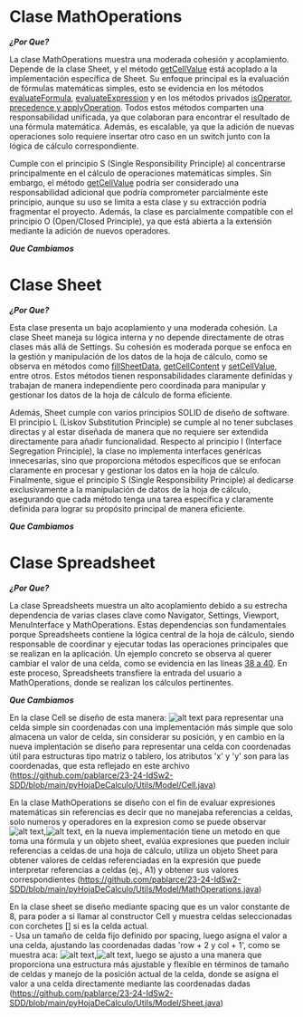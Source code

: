 # Clase MathOperations
***¿Por Que?***

La clase MathOperations muestra una moderada cohesión y acoplamiento. Depende de la clase Sheet, y el método [getCellValue](https://github.com/pablarce/23-24-IdSw2-SDD/blob/fead6900c7c9dcd2f1063ecd556f2c7d42b19b14/pyHojaDeCalculo/Utils/Model/MathOperations.java#L74) está acoplado a la implementación específica de Sheet. Su enfoque principal es la evaluación de fórmulas matemáticas simples, esto se evidencia en los métodos [evaluateFormula](https://github.com/pablarce/23-24-IdSw2-SDD/blob/fead6900c7c9dcd2f1063ecd556f2c7d42b19b14/pyHojaDeCalculo/Utils/Model/MathOperations.java#L8), [evaluateExpression](https://github.com/pablarce/23-24-IdSw2-SDD/blob/fead6900c7c9dcd2f1063ecd556f2c7d42b19b14/pyHojaDeCalculo/Utils/Model/MathOperations.java#L22) y en los métodos privados [isOperator, precedence y applyOperation](https://github.com/pablarce/23-24-IdSw2-SDD/blob/fead6900c7c9dcd2f1063ecd556f2c7d42b19b14/pyHojaDeCalculo/Utils/Model/MathOperations.java#L85). Todos estos métodos comparten una responsabilidad unificada, ya que colaboran para encontrar el resultado de una fórmula matemática. Además, es escalable, ya que la adición de nuevas operaciones solo requiere insertar otro caso en un switch junto con la lógica de cálculo correspondiente.

Cumple con el principio S (Single Responsibility Principle) al concentrarse principalmente en el cálculo de operaciones matemáticas simples. Sin embargo, el método [getCellValue](https://github.com/pablarce/23-24-IdSw2-SDD/blob/fead6900c7c9dcd2f1063ecd556f2c7d42b19b14/pyHojaDeCalculo/Utils/Model/MathOperations.java#L74) podría ser considerado una responsabilidad adicional que podría comprometer parcialmente este principio, aunque su uso se limita a esta clase y su extracción podría fragmentar el proyecto. Además, la clase es parcialmente compatible con el principio O (Open/Closed Principle), ya que está abierta a la extensión mediante la adición de nuevos operadores.

***Que Cambiamos***

# Clase Sheet
***¿Por Que?***

Esta clase presenta un bajo acoplamiento y una moderada cohesión. La clase Sheet maneja su lógica interna y no depende directamente de otras clases más allá de Settings. Su cohesión es moderada porque se enfoca en la gestión y manipulación de los datos de la hoja de cálculo, como se observa en métodos como [fillSheetData](https://github.com/pablarce/23-24-IdSw2-SDD/blob/fead6900c7c9dcd2f1063ecd556f2c7d42b19b14/pyHojaDeCalculo/Utils/Model/Sheet.java#L16), [getCellContent](https://github.com/pablarce/23-24-IdSw2-SDD/blob/fead6900c7c9dcd2f1063ecd556f2c7d42b19b14/pyHojaDeCalculo/Utils/Model/Sheet.java#L24) y [setCellValue](https://github.com/pablarce/23-24-IdSw2-SDD/blob/fead6900c7c9dcd2f1063ecd556f2c7d42b19b14/pyHojaDeCalculo/Utils/Model/Sheet.java#L67), entre otros. Estos métodos tienen responsabilidades claramente definidas y trabajan de manera independiente pero coordinada para manipular y gestionar los datos de la hoja de cálculo de forma eficiente.

Además, Sheet cumple con varios principios SOLID de diseño de software. El principio L (Liskov Substitution Principle) se cumple al no tener subclases directas y al estar diseñada de manera que no requiere ser extendida directamente para añadir funcionalidad. Respecto al principio I (Interface Segregation Principle), la clase no implementa interfaces genéricas innecesarias, sino que proporciona métodos específicos que se enfocan claramente en procesar y gestionar los datos en la hoja de cálculo. Finalmente, sigue el principio S (Single Responsibility Principle) al dedicarse exclusivamente a la manipulación de datos de la hoja de cálculo, asegurando que cada método tenga una tarea específica y claramente definida para lograr su propósito principal de manera eficiente.

***Que Cambiamos***

# Clase Spreadsheet
***¿Por Que?***

La clase Spreadsheets muestra un alto acoplamiento debido a su estrecha dependencia de varias clases clave como Navigator, Settings, Viewport, MenuInterface y MathOperations. Estas dependencias son fundamentales porque Spreadsheets contiene la lógica central de la hoja de cálculo, siendo responsable de coordinar y ejecutar todas las operaciones principales que se realizan en la aplicación. Un ejemplo concreto se observa al querer cambiar el valor de una celda, como se evidencia en las líneas [38 a 40](https://github.com/pablarce/23-24-IdSw2-SDD/blob/fead6900c7c9dcd2f1063ecd556f2c7d42b19b14/pyHojaDeCalculo/Utils/Model/Spreadsheet.java#L38). En este proceso, Spreadsheets transfiere la entrada del usuario a MathOperations, donde se realizan los cálculos pertinentes.

***Que Cambiamos***

En la clase Cell se diseño de esta manera: ![alt text](../../../images/claseCell.png) para representar una celda simple sin coordenadas con una implementación más simple que solo almacena un valor de celda, sin considerar su posición, y en cambio en la nueva implentación se diseño para representar una celda con coordenadas útil para estructuras tipo matriz o tablero, los atributos 'x' y 'y' son para las coordenadas, que esta reflejado en este archivo (https://github.com/pablarce/23-24-IdSw2-SDD/blob/main/pyHojaDeCalculo/Utils/Model/Cell.java)

En la clase MathOperations se diseño con el fin de evaluar expresiones matemáticas sin referencias es decir que no manejaba referencias a celdas, solo numeros y operadores en la expresion como se puede observar ![alt text](../../../images/mathOperations.png),![alt text](../../../images/mathOperations2.png), en la nueva implementación tiene un metodo en que toma una fórmula y un objeto sheet,  evalúa expresiones que pueden incluir referencias a celdas de una hoja de cálculo, utiliza un objeto Sheet para obtener valores de celdas referenciadas en la expresión que puede interpretar referencias a celdas (ej., A1) y obtener sus valores correspondientes (https://github.com/pablarce/23-24-IdSw2-SDD/blob/main/pyHojaDeCalculo/Utils/Model/MathOperations.java)

En la clase sheet se diseño mediante spacing que es un valor constante de 8, para poder a si llamar  al constructor Cell y muestra celdas seleccionadas con corchetes [] si es la celda actual.<br>- Usa un tamaño de celda fijo definido por spacing, luego asigna el valor a una celda, ajustando las coordenadas dadas 'row + 2 y col + 1', como se muestra aca: ![alt text](../../../images/sheet.png),![alt text](../../../images/sheet2.png), luego se ajusto a una manera que proporciona una estructura más ajustable y flexible en términos de tamaño de celdas y manejo de la posición actual de la celda, donde se asigna el valor a una celda directamente mediante las coordenadas dadas (https://github.com/pablarce/23-24-IdSw2-SDD/blob/main/pyHojaDeCalculo/Utils/Model/Sheet.java)